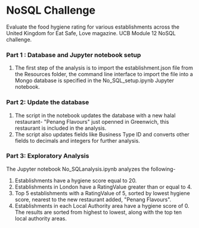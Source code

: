 # NoSQL Challenge
Evaluate the food hygiene rating for various establishments across the United Kingdom for Eat Safe, Love magazine. UCB Module 12 NoSQL challenge.

### Part 1 : Database and Jupyter notebook setup
1. The first step of the analysis is to import the establishment.json file from the Resources folder, the command line interface to import the file into a Mongo database is specified in the No_SQL_setup.ipynb Jupyter notebook.

### Part 2: Update the database
1. The script in the notebook updates the database with a new halal restaurant- "Penang Flavours" just openned in Greenwich, this restaurant is included in the analysis.
2. The script also updates fields like Business Type ID and converts other fields to decimals and integers for further analysis.

### Part 3: Exploratory Analysis
The Jupyter notebook No_SQLanalysis.ipynb analyzes the following-
1. Establishments have a hygiene score equal to 20.
2. Establishments in London have a RatingValue greater than or equal to 4.
3. Top 5 establishments with a RatingValue of 5, sorted by lowest hygiene score, nearest to the new restaurant added, "Penang Flavours".
4. Establishments in each Local Authority area have a hygiene score of 0. The results are sorted from highest to lowest, along with the top ten local authority areas.